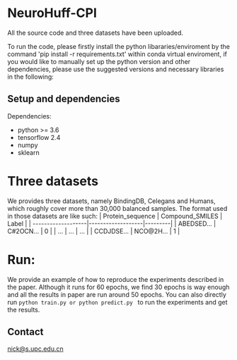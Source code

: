 # NeuroHuff-CPI
All the source code and three datasets have been uploaded.

To run the code, please firstly install the python libararies/enviroment by the command 'pip install -r requirements.txt' within conda virtual enviroment, if you would like to manually set up the python version and other dependencies, please use the suggested versions and necessary libraries in the following:

## Setup and dependencies 
Dependencies:
- python >= 3.6
- tensorflow 2.4
- numpy
- sklearn

# Three datasets 
We provides three datasets, namely BindingDB, Celegans and Humans, which roughly cover more than 30,000 balanced samples. The format used in those datasets are like such: 
|  Protein_sequence  |  Compound_SMILES  |  Label  |
| -------------------|-------------------|---------|
|  ABEDSED...        |  C#2OCN...        |  0      |
|  ...               |  ...              |  ...    |
|  CCDJDSE...        |  NCO@2H...        |  1      |


# Run:
We provide an example of how to reproduce the experiments described in the paper. Although it runs for 60 epochs, we find 30 epochs is way enough and all the results in paper are run around 50 epochs. 
You can also directly run `python train.py or python predict.py ` to run the experiments and get the results.


## Contact 
nick@s.upc.edu.cn
